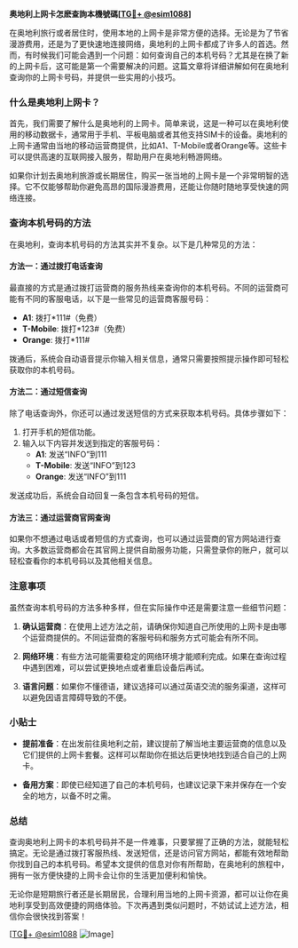 **奥地利上网卡怎麽查詢本機號碼[[TG💪+ @esim1088](https://t.me/s/esim1088)]**

在奥地利旅行或者居住时，使用本地的上网卡是非常方便的选择。无论是为了节省漫游费用，还是为了更快速地连接网络，奥地利的上网卡都成了许多人的首选。然而，有时候我们可能会遇到一个问题：如何查询自己的本机号码？尤其是在换了新的上网卡后，这可能是第一个需要解决的问题。这篇文章将详细讲解如何在奥地利查询你的上网卡号码，并提供一些实用的小技巧。

### 什么是奥地利上网卡？

首先，我们需要了解什么是奥地利的上网卡。简单来说，这是一种可以在奥地利使用的移动数据卡，通常用于手机、平板电脑或者其他支持SIM卡的设备。奥地利的上网卡通常由当地的移动运营商提供，比如A1、T-Mobile或者Orange等。这些卡可以提供高速的互联网接入服务，帮助用户在奥地利畅游网络。

如果你计划去奥地利旅游或长期居住，购买一张当地的上网卡是一个非常明智的选择。它不仅能够帮助你避免高昂的国际漫游费用，还能让你随时随地享受快速的网络连接。

### 查询本机号码的方法

在奥地利，查询本机号码的方法其实并不复杂。以下是几种常见的方法：

#### 方法一：通过拨打电话查询

最直接的方式是通过拨打运营商的服务热线来查询你的本机号码。不同的运营商可能有不同的客服电话，以下是一些常见的运营商客服号码：

- **A1**: 拨打*111#（免费）
- **T-Mobile**: 拨打*123#（免费）
- **Orange**: 拨打*111#

拨通后，系统会自动语音提示你输入相关信息，通常只需要按照提示操作即可轻松获取你的本机号码。

#### 方法二：通过短信查询

除了电话查询外，你还可以通过发送短信的方式来获取本机号码。具体步骤如下：

1. 打开手机的短信功能。
2. 输入以下内容并发送到指定的客服号码：
   - **A1**: 发送“INFO”到111
   - **T-Mobile**: 发送“INFO”到123
   - **Orange**: 发送“INFO”到111

发送成功后，系统会自动回复一条包含本机号码的短信。

#### 方法三：通过运营商官网查询

如果你不想通过电话或者短信的方式查询，也可以通过运营商的官方网站进行查询。大多数运营商都会在其官网上提供自助服务功能，只需登录你的账户，就可以轻松查看你的本机号码以及其他相关信息。

### 注意事项

虽然查询本机号码的方法多种多样，但在实际操作中还是需要注意一些细节问题：

1. **确认运营商**：在使用上述方法之前，请确保你知道自己所使用的上网卡是由哪个运营商提供的。不同运营商的客服号码和服务方式可能会有所不同。
   
2. **网络环境**：有些方法可能需要稳定的网络环境才能顺利完成。如果在查询过程中遇到困难，可以尝试更换地点或者重启设备后再试。

3. **语言问题**：如果你不懂德语，建议选择可以通过英语交流的服务渠道，这样可以避免因语言障碍导致的不便。

### 小贴士

- **提前准备**：在出发前往奥地利之前，建议提前了解当地主要运营商的信息以及它们提供的上网卡套餐。这样可以帮助你在抵达后更快地找到适合自己的上网卡。
  
- **备用方案**：即使已经知道了自己的本机号码，也建议记录下来并保存在一个安全的地方，以备不时之需。

### 总结

查询奥地利上网卡的本机号码并不是一件难事，只要掌握了正确的方法，就能轻松搞定。无论是通过拨打客服热线、发送短信，还是访问官方网站，都能有效地帮助你找到自己的本机号码。希望本文提供的信息对你有所帮助，在奥地利的旅程中，拥有一张方便快捷的上网卡会让你的生活更加便利和愉快。

无论你是短期旅行者还是长期居民，合理利用当地的上网卡资源，都可以让你在奥地利享受到高效便捷的网络体验。下次再遇到类似问题时，不妨试试上述方法，相信你会很快找到答案！

[[TG💪+ @esim1088](https://t.me/s/esim1088) ![Image](https://i.postimg.cc/4NQfJmqS/Snipaste-2025-05-13-00-14-12.png)]